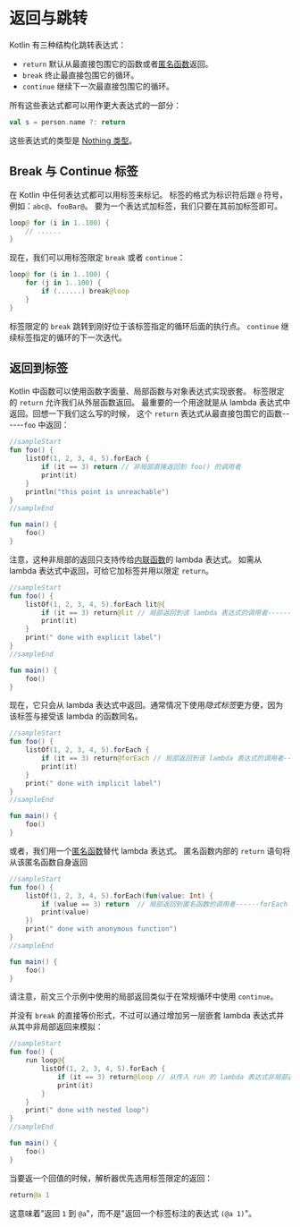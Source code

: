 # 返回与跳转

Kotlin 有三种结构化跳转表达式：

* `return` 默认从最直接包围它的函数或者[匿名函数](https://book.kotlincn.net/text/lambdas.html#%E5%8C%BF%E5%90%8D%E5%87%BD%E6%95%B0)返回。
* `break` 终止最直接包围它的循环。
* `continue` 继续下一次最直接包围它的循环。

所有这些表达式都可以用作更大表达式的一部分：

```kotlin
val s = person.name ?: return
```

这些表达式的类型是 [Nothing 类型](https://book.kotlincn.net/text/exceptions.html#nothing-%E7%B1%BB%E5%9E%8B)。

## Break 与 Continue 标签

在 Kotlin 中任何表达式都可以用标签来标记。 标签的格式为标识符后跟 `@` 符号，例如：`abc@`、`fooBar@`。 要为一个表达式加标签，我们只要在其前加标签即可。

```kotlin
loop@ for (i in 1..100) {
    // ......
}
```

现在，我们可以用标签限定 `break` 或者 `continue`：

```kotlin
loop@ for (i in 1..100) {
    for (j in 1..100) {
        if (......) break@loop
    }
}
```

标签限定的 `break` 跳转到刚好位于该标签指定的循环后面的执行点。 `continue` 继续标签指定的循环的下一次迭代。

## 返回到标签

Kotlin 中函数可以使用函数字面量、局部函数与对象表达式实现嵌套。 标签限定的 `return` 允许我们从外层函数返回。 最重要的一个用途就是从 lambda 表达式中返回。回想一下我们这么写的时候， 这个 `return` 表达式从最直接包围它的函数------`foo` 中返回：

```kotlin
//sampleStart
fun foo() {
    listOf(1, 2, 3, 4, 5).forEach {
        if (it == 3) return // 非局部直接返回到 foo() 的调用者
        print(it)
    }
    println("this point is unreachable")
}
//sampleEnd

fun main() {
    foo()
}
```

注意，这种非局部的返回只支持传给[内联函数](https://book.kotlincn.net/text/inline-functions.html)的 lambda 表达式。 如需从 lambda 表达式中返回，可给它加标签并用以限定 `return`。

```kotlin
//sampleStart
fun foo() {
    listOf(1, 2, 3, 4, 5).forEach lit@{
        if (it == 3) return@lit // 局部返回到该 lambda 表达式的调用者------forEach 循环
        print(it)
    }
    print(" done with explicit label")
}
//sampleEnd

fun main() {
    foo()
}
```

现在，它只会从 lambda 表达式中返回。通常情况下使用*隐式标签*更方便，因为该标签与接受该 lambda 的函数同名。

```kotlin
//sampleStart
fun foo() {
    listOf(1, 2, 3, 4, 5).forEach {
        if (it == 3) return@forEach // 局部返回到该 lambda 表达式的调用者------forEach 循环
        print(it)
    }
    print(" done with implicit label")
}
//sampleEnd

fun main() {
    foo()
}
```

或者，我们用一个[匿名函数](https://book.kotlincn.net/text/lambdas.html#%E5%8C%BF%E5%90%8D%E5%87%BD%E6%95%B0)替代 lambda 表达式。 匿名函数内部的 `return` 语句将从该匿名函数自身返回

```kotlin
//sampleStart
fun foo() {
    listOf(1, 2, 3, 4, 5).forEach(fun(value: Int) {
        if (value == 3) return  // 局部返回到匿名函数的调用者------forEach 循环
        print(value)
    })
    print(" done with anonymous function")
}
//sampleEnd

fun main() {
    foo()
}
```

请注意，前文三个示例中使用的局部返回类似于在常规循环中使用 `continue`。

并没有 `break` 的直接等价形式，不过可以通过增加另一层嵌套 lambda 表达式并从其中非局部返回来模拟：

```kotlin
//sampleStart
fun foo() {
    run loop@{
        listOf(1, 2, 3, 4, 5).forEach {
            if (it == 3) return@loop // 从传入 run 的 lambda 表达式非局部返回
            print(it)
        }
    }
    print(" done with nested loop")
}
//sampleEnd

fun main() {
    foo()
}
```

当要返一个回值的时候，解析器优先选用标签限定的返回：

```kotlin
return@a 1
```

这意味着"返回 `1` 到 `@a`"，而不是"返回一个标签标注的表达式 `(@a 1)`"。
